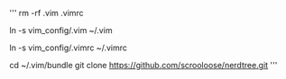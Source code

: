'''
rm -rf .vim .vimrc

ln -s vim_config/.vim  ~/.vim

ln -s vim_config/.vimrc  ~/.vimrc

cd ~/.vim/bundle
git clone https://github.com/scrooloose/nerdtree.git
'''
